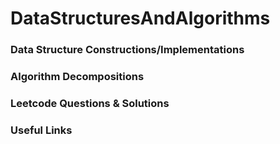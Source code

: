 # DataStructuresAndAlgorithms

### Data Structure Constructions/Implementations
### Algorithm Decompositions
### Leetcode Questions & Solutions
### Useful Links
